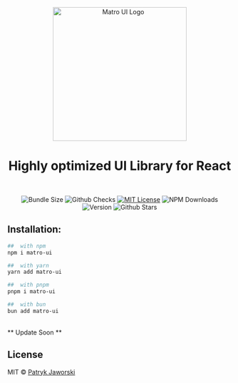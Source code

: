 <p align="center">
  <a href="https://github.com/gerwld/matro-ui">
    <img src="https://raw.githubusercontent.com/matro-ui/matro-ui.github.io/b666a7bcee19b26a1b6aa6874b2f3473b8298285/static/img/logo_git.svg" alt="Matro UI Logo" width="300" />
  </a>
</p>
<h1 align="center">Highly optimized UI Library for React</h1>
<br />
<p align="center">
  <img alt="Bundle Size" src="https://badgen.net/packagephobia/publish/matro-ui"/>
  <img alt="Github Checks" src="https://badgen.net/github/checks/nodejs/node"/>
  <a href="https://github.com/matro-ui/matro-ui/blob/main/license"><img alt="MIT License" src="https://img.shields.io/github/license/gerwld/matro-ui"/></a>
  <img alt="NPM Downloads" src="https://img.shields.io/npm/dm/matro-ui.svg?style=flat"/>
  <img alt="Version" src="https://badgen.net/npm/v/matro-ui" />
  <img alt="Github Stars" src="https://badgen.net/github/stars/gerwld/matro-ui" />
</p>

## Installation:
```sh
##  with npm
npm i matro-ui

##  with yarn
yarn add matro-ui

##  with pnpm
pnpm i matro-ui

##  with bun
bun add matro-ui
```

<br>
** Update Soon **

## License
MIT © [Patryk Jaworski](https://github.com/gerwld)
